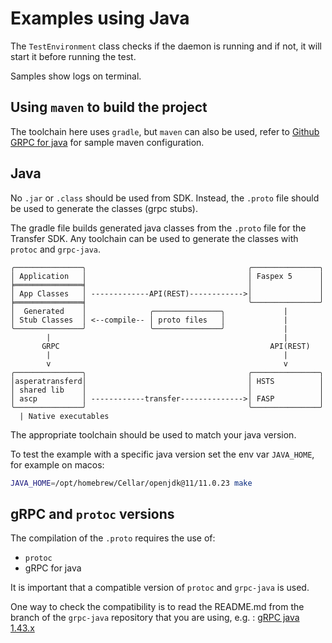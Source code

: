 # Examples using Java

The `TestEnvironment` class checks if the daemon is running and if not, it will start it before running the test.

Samples show logs on terminal.

## Using `maven` to build the project

The toolchain here uses `gradle`, but `maven` can also be used, refer to [Github GRPC for java](https://github.com/grpc/grpc-java) for sample maven configuration.

## Java

No `.jar` or `.class` should be used from SDK.
Instead, the `.proto` file should be used to generate the classes (grpc stubs).

The gradle file builds generated java classes from the `.proto` file for the Transfer SDK.
Any toolchain can be used to generate the classes with `protoc` and `grpc-java`.

```text
╭───────────────╮                                    ╭───────────────╮
│ Application   │                                    │ Faspex 5      │
╞═══════════════╡                                    │               │
│ App Classes   │ -------------API(REST)------------>│               │
╞═══════════════╡                                    ╰───────────────╯
│  Generated    │              ╭───────────────╮             |
│ Stub Classes  │ <--compile-- │ proto files   │             |
╰───────────────╯              ╰───────────────╯             |
        |                                                    |
       GRPC                                               API(REST)
        |                                                    |
        v                                                    v
╭───────────────╮                                    ╭───────────────╮
│asperatransferd│                                    │ HSTS          │
│ shared lib    │                                    │               │
│ ascp          │ ------------transfer-------------->│ FASP          │
╰───────────────╯                                    ╰───────────────╯
  | Native executables
```

The appropriate toolchain should be used to match your java version.

To test the example with a specific java version set the env var `JAVA_HOME`, for example on macos:

```bash
JAVA_HOME=/opt/homebrew/Cellar/openjdk@11/11.0.23 make
```

## gRPC and `protoc` versions

The compilation of the `.proto` requires the use of:

- `protoc`
- gRPC for java

It is important that a compatible version of `protoc` and `grpc-java` is used.

One way to check the compatibility is to read the README.md from the branch of the `grpc-java` repository that you are using, e.g. : [gRPC java 1.43.x](https://github.com/grpc/grpc-java/tree/v1.43.x)
